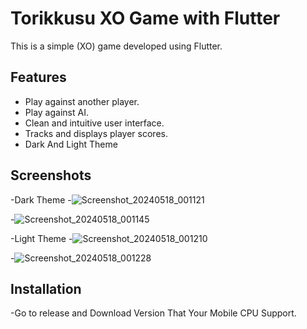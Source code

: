 # Torikkusu XO Game with Flutter

This is a simple (XO) game developed using Flutter.

## Features
- Play against another player.
- Play against AI.
- Clean and intuitive user interface.
- Tracks and displays player scores.
- Dark And Light Theme

## Screenshots
-Dark Theme
-![Screenshot_20240518_001121](https://github.com/MostafaSensei106/Torikkusu-XO-Game/assets/138288138/32d6828e-fb49-405d-9d42-a82a56741916)

-![Screenshot_20240518_001145](https://github.com/MostafaSensei106/Torikkusu-XO-Game/assets/138288138/71105ed8-385b-4e2f-af56-63d6c9e6b85b)

-Light Theme
-![Screenshot_20240518_001210](https://github.com/MostafaSensei106/Torikkusu-XO-Game/assets/138288138/42dfd114-c76d-4bb5-8b4a-24002f8e5a8f)

-![Screenshot_20240518_001228](https://github.com/MostafaSensei106/Torikkusu-XO-Game/assets/138288138/f627667f-2d35-4b5b-8d27-4f1bd7ff27bd)

## Installation
-Go to release and Download Version That Your Mobile CPU Support.

